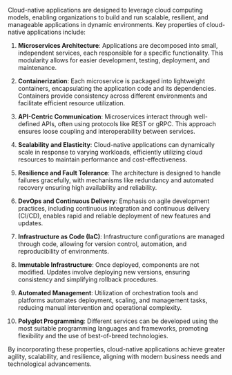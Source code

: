 Cloud-native applications are designed to leverage cloud computing models, enabling organizations to build and run scalable, resilient, and manageable applications in dynamic environments. Key properties of cloud-native applications include:

1. **Microservices Architecture**: Applications are decomposed into small, independent services, each responsible for a specific functionality. This modularity allows for easier development, testing, deployment, and maintenance.

2. **Containerization**: Each microservice is packaged into lightweight containers, encapsulating the application code and its dependencies. Containers provide consistency across different environments and facilitate efficient resource utilization.

3. **API-Centric Communication**: Microservices interact through well-defined APIs, often using protocols like REST or gRPC. This approach ensures loose coupling and interoperability between services.

4. **Scalability and Elasticity**: Cloud-native applications can dynamically scale in response to varying workloads, efficiently utilizing cloud resources to maintain performance and cost-effectiveness.

5. **Resilience and Fault Tolerance**: The architecture is designed to handle failures gracefully, with mechanisms like redundancy and automated recovery ensuring high availability and reliability.

6. **DevOps and Continuous Delivery**: Emphasis on agile development practices, including continuous integration and continuous delivery (CI/CD), enables rapid and reliable deployment of new features and updates.

7. **Infrastructure as Code (IaC)**: Infrastructure configurations are managed through code, allowing for version control, automation, and reproducibility of environments.

8. **Immutable Infrastructure**: Once deployed, components are not modified. Updates involve deploying new versions, ensuring consistency and simplifying rollback procedures.

9. **Automated Management**: Utilization of orchestration tools and platforms automates deployment, scaling, and management tasks, reducing manual intervention and operational complexity.

10. **Polyglot Programming**: Different services can be developed using the most suitable programming languages and frameworks, promoting flexibility and the use of best-of-breed technologies.

By incorporating these properties, cloud-native applications achieve greater agility, scalability, and resilience, aligning with modern business needs and technological advancements. 

